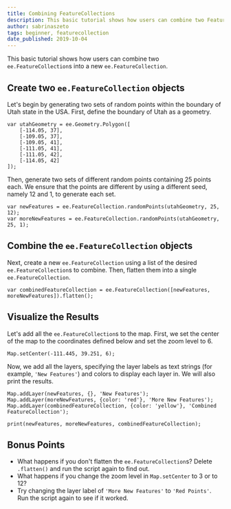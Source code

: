 ```yaml
---
title: Combining FeatureCollections
description: This basic tutorial shows how users can combine two FeatureCollections into one. It is targeted at beginners. The format of this tutorial was based on Prof. Dana Tomlin's Earth Engine notes.
author: sabrinaszeto
tags: beginner, featurecollection
date_published: 2019-10-04
---
```


This basic tutorial shows how users can combine two `ee.FeatureCollection`s into a new `ee.FeatureCollection`.

## Create two `ee.FeatureCollection` objects

Let's begin by generating two sets of random points within the boundary of Utah state in the USA. First, define the boundary of Utah as a geometry.

```
var utahGeometry = ee.Geometry.Polygon([
    [-114.05, 37],
    [-109.05, 37],
    [-109.05, 41],
    [-111.05, 41],
    [-111.05, 42],
    [-114.05, 42]
]);
```

Then, generate two sets of different random points containing 25 points each. We ensure that the points are different by using a different seed, namely 12 and 1, to generate each set.
```
var newFeatures = ee.FeatureCollection.randomPoints(utahGeometry, 25, 12);
var moreNewFeatures = ee.FeatureCollection.randomPoints(utahGeometry, 25, 1);
```

## Combine the `ee.FeatureCollection` objects

Next, create a new `ee.FeatureCollection` using a list of the desired `ee.FeatureCollection`s to combine. Then, flatten them into a single `ee.FeatureCollection`.

```
var combinedFeatureCollection = ee.FeatureCollection([newFeatures, moreNewFeatures]).flatten();
```

## Visualize the Results

Let's add all the `ee.FeatureCollection`s to the map. First, we set the center of the map to the coordinates defined below and set the zoom level to 6. 

```
Map.setCenter(-111.445, 39.251, 6);
```

Now, we add all the layers, specifying the layer labels as text strings (for example, `'New Features'`) and colors to display each layer in. We will also print the results.

```
Map.addLayer(newFeatures, {}, 'New Features');
Map.addLayer(moreNewFeatures, {color: 'red'}, 'More New Features');
Map.addLayer(combinedFeatureCollection, {color: 'yellow'}, 'Combined FeatureCollection');

print(newFeatures, moreNewFeatures, combinedFeatureCollection);
```

## Bonus Points

- What happens if you don't flatten the `ee.FeatureCollection`s? Delete `.flatten()` and run the script again to find out. 
- What happens if you change the zoom level in `Map.setCenter` to 3 or to 12?
- Try changing the layer label of `'More New Features'` to `'Red Points'`. Run the script again to see if it worked.
